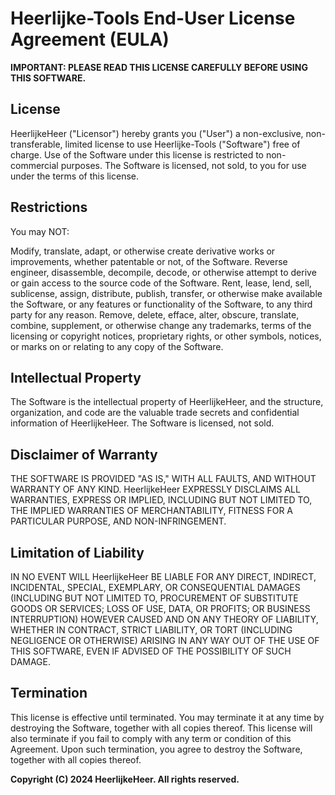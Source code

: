 # Heerlijke-Tools End-User License Agreement (EULA)

**IMPORTANT: PLEASE READ THIS LICENSE CAREFULLY BEFORE USING THIS SOFTWARE.**

## License
HeerlijkeHeer ("Licensor") hereby grants you ("User") a non-exclusive, non-transferable, limited license to use Heerlijke-Tools ("Software") free of charge. Use of the Software under this license is restricted to non-commercial purposes. The Software is licensed, not sold, to you for use under the terms of this license.


## Restrictions
You may NOT:

Modify, translate, adapt, or otherwise create derivative works or improvements, whether patentable or not, of the Software.
Reverse engineer, disassemble, decompile, decode, or otherwise attempt to derive or gain access to the source code of the Software.
Rent, lease, lend, sell, sublicense, assign, distribute, publish, transfer, or otherwise make available the Software, or any features or functionality of the Software, to any third party for any reason.
Remove, delete, efface, alter, obscure, translate, combine, supplement, or otherwise change any trademarks, terms of the licensing or copyright notices, proprietary rights, or other symbols, notices, or marks on or relating to any copy of the Software.

## Intellectual Property
The Software is the intellectual property of HeerlijkeHeer, and the structure, organization, and code are the valuable trade secrets and confidential information of HeerlijkeHeer. The Software is licensed, not sold.

## Disclaimer of Warranty
THE SOFTWARE IS PROVIDED "AS IS," WITH ALL FAULTS, AND WITHOUT WARRANTY OF ANY KIND. HeerlijkeHeer EXPRESSLY DISCLAIMS ALL WARRANTIES, EXPRESS OR IMPLIED, INCLUDING BUT NOT LIMITED TO, THE IMPLIED WARRANTIES OF MERCHANTABILITY, FITNESS FOR A PARTICULAR PURPOSE, AND NON-INFRINGEMENT.

## Limitation of Liability
IN NO EVENT WILL HeerlijkeHeer BE LIABLE FOR ANY DIRECT, INDIRECT, INCIDENTAL, SPECIAL, EXEMPLARY, OR CONSEQUENTIAL DAMAGES (INCLUDING BUT NOT LIMITED TO, PROCUREMENT OF SUBSTITUTE GOODS OR SERVICES; LOSS OF USE, DATA, OR PROFITS; OR BUSINESS INTERRUPTION) HOWEVER CAUSED AND ON ANY THEORY OF LIABILITY, WHETHER IN CONTRACT, STRICT LIABILITY, OR TORT (INCLUDING NEGLIGENCE OR OTHERWISE) ARISING IN ANY WAY OUT OF THE USE OF THIS SOFTWARE, EVEN IF ADVISED OF THE POSSIBILITY OF SUCH DAMAGE.

## Termination
This license is effective until terminated. You may terminate it at any time by destroying the Software, together with all copies thereof. This license will also terminate if you fail to comply with any term or condition of this Agreement. Upon such termination, you agree to destroy the Software, together with all copies thereof.

**Copyright (C) 2024 HeerlijkeHeer. All rights reserved.**
